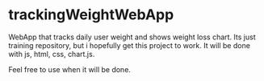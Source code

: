 # trackingWeightWebApp
WebApp that tracks daily user weight and shows weight loss chart.
Its just training repository, but i hopefully get this project to work. 
It will be done with js, html, css, chart.js. 

Feel free to use when it will be done.

